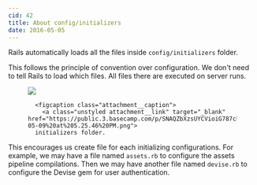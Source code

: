 ```yaml
---
cid: 42
title: About config/initializers
date: 2016-05-05
---
```


Rails  automatically loads all the files inside `config/initializers` folder.

This follows the principle of convention over configuration. We don't need to tell Rails to load which files. All files there are executed on server runs.

<figure>
        <a class="attachment__link unstyled" target="_blank" href="https://public.3.basecamp.com/p/SNAQZbXzsUYCVioiG787ckiD/attachments/d9f833c1a971980b97fa8ee3f8ead7b70010/download/Screen%20Shot%202016-05-09%20at%205.25.46%20PM.png"><img  src="https://public.3.basecamp.com/p/SNAQZbXzsUYCVioiG787ckiD/blobs/BAh7CEkiCGdpZAY6BkVUSSIbZ2lkOi8vYmMzL0Jsb2IvNDY4NjA0MgY7AFRJIgxwdXJwb3NlBjsAVEkiC3B1YmxpYwY7AFRJIg9leHBpcmVzX2F0BjsAVEkiHTIwMTYtMDYtMDlUMDk6MzE6MTYuNTY3WgY7AFQ=--4cfed0be584c42885d9456d67f69bcb35cc3836e/preview" ></a>
    
      <figcaption class="attachment__caption">
        <a class="unstyled attachment__link" target="_blank" href="https://public.3.basecamp.com/p/SNAQZbXzsUYCVioiG787ckiD/attachments/d9f833c1a971980b97fa8ee3f8ead7b70010/download/Screen%20Shot%202016-05-09%20at%205.25.46%20PM.png">
      initializers folder.
</a>
      </figcaption>
    </span>
  </figure>

This encourages us create file for each initializing configurations. For example, we may have a file named `assets.rb` to configure the assets pipeline compilations. Then we may have another file named `devise.rb` to configure the Devise gem for user authentication.




